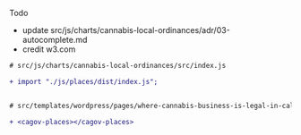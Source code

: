 Todo

- update src/js/charts/cannabis-local-ordinances/adr/03-autocomplete.md
- credit w3.com

```diff
# src/js/charts/cannabis-local-ordinances/src/index.js

+ import "./js/places/dist/index.js";


# src/templates/wordpress/pages/where-cannabis-business-is-legal-in-california.html

+ <cagov-places></cagov-places>


```
